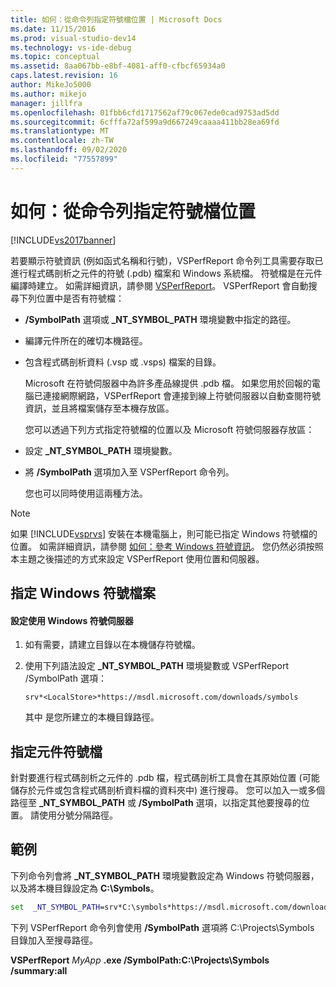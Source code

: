 ```yaml
---
title: 如何：從命令列指定符號檔位置 | Microsoft Docs
ms.date: 11/15/2016
ms.prod: visual-studio-dev14
ms.technology: vs-ide-debug
ms.topic: conceptual
ms.assetid: 8aa067bb-e8bf-4081-aff0-cfbcf65934a0
caps.latest.revision: 16
author: MikeJo5000
ms.author: mikejo
manager: jillfra
ms.openlocfilehash: 01fbb6cfd1717562af79c067ede0cad9753ad5dd
ms.sourcegitcommit: 6cfffa72af599a9d667249caaaa411bb28ea69fd
ms.translationtype: MT
ms.contentlocale: zh-TW
ms.lasthandoff: 09/02/2020
ms.locfileid: "77557899"
---
```

# <a name="how-to-specify-symbol-file-locations-from-the-command-line"></a>如何：從命令列指定符號檔位置
[!INCLUDE[vs2017banner](../includes/vs2017banner.md)]

若要顯示符號資訊 (例如函式名稱和行號)，VSPerfReport 命令列工具需要存取已進行程式碼剖析之元件的符號 (.pdb) 檔案和 Windows 系統檔。 符號檔是在元件編譯時建立。 如需詳細資訊，請參閱 [VSPerfReport](../profiling/vsperfreport.md)。 VSPerfReport 會自動搜尋下列位置中是否有符號檔：  
  
- **/SymbolPath** 選項或 **_NT_SYMBOL_PATH** 環境變數中指定的路徑。  
  
- 編譯元件所在的確切本機路徑。  
  
- 包含程式碼剖析資料 (.vsp 或 .vsps) 檔案的目錄。  
  
  Microsoft 在符號伺服器中為許多產品線提供 .pdb 檔。 如果您用於回報的電腦已連接網際網路，VSPerfReport 會連接到線上符號伺服器以自動查閱符號資訊，並且將檔案儲存至本機存放區。  
  
  您可以透過下列方式指定符號檔的位置以及 Microsoft 符號伺服器存放區：  
  
- 設定 **_NT_SYMBOL_PATH** 環境變數。  
  
- 將 **/SymbolPath** 選項加入至 VSPerfReport 命令列。  
  
  您也可以同時使用這兩種方法。  
  
> [!NOTE]
> 如果 [!INCLUDE[vsprvs](../includes/vsprvs-md.md)] 安裝在本機電腦上，則可能已指定 Windows 符號檔的位置。 如需詳細資訊，請參閱 [如何：參考 Windows 符號資訊](../profiling/how-to-reference-windows-symbol-information.md)。 您仍然必須按照本主題之後描述的方式來設定 VSPerfReport 使用位置和伺服器。  
  
## <a name="specifying-windows-symbol-files"></a>指定 Windows 符號檔案  
  
#### <a name="to-configure-the-use-of-the-windows-symbol-server"></a>設定使用 Windows 符號伺服器  
  
1. 如有需要，請建立目錄以在本機儲存符號檔。  
  
2. 使用下列語法設定 **_NT_SYMBOL_PATH** 環境變數或 VSPerfReport /SymbolPath 選項：  
  
   `srv*<LocalStore>*https://msdl.microsoft.com/downloads/symbols`  
  
   其中 *<LocalStore>* 是您所建立的本機目錄路徑。  
  
## <a name="specifying-component-symbol-files"></a>指定元件符號檔  
 針對要進行程式碼剖析之元件的 .pdb 檔，程式碼剖析工具會在其原始位置 (可能儲存於元件或包含程式碼剖析資料檔的資料夾中) 進行搜尋。 您可以加入一或多個路徑至 **_NT_SYMBOL_PATH** 或 **/SymbolPath** 選項，以指定其他要搜尋的位置。 請使用分號分隔路徑。  
  
## <a name="example"></a>範例  
 下列命令列會將 **_NT_SYMBOL_PATH** 環境變數設定為 Windows 符號伺服器，以及將本機目錄設定為 **C:\Symbols**。  

 ```cmd
 set  _NT_SYMBOL_PATH=srv*C:\symbols*https://msdl.microsoft.com/downloads/symbols
 ```

 下列 VSPerfReport 命令列會使用 **/SymbolPath** 選項將 C:\Projects\Symbols 目錄加入至搜尋路徑。  
  
 **VSPerfReport**  *MyApp* **.exe /SymbolPath:C:\Projects\Symbols /summary:all**
